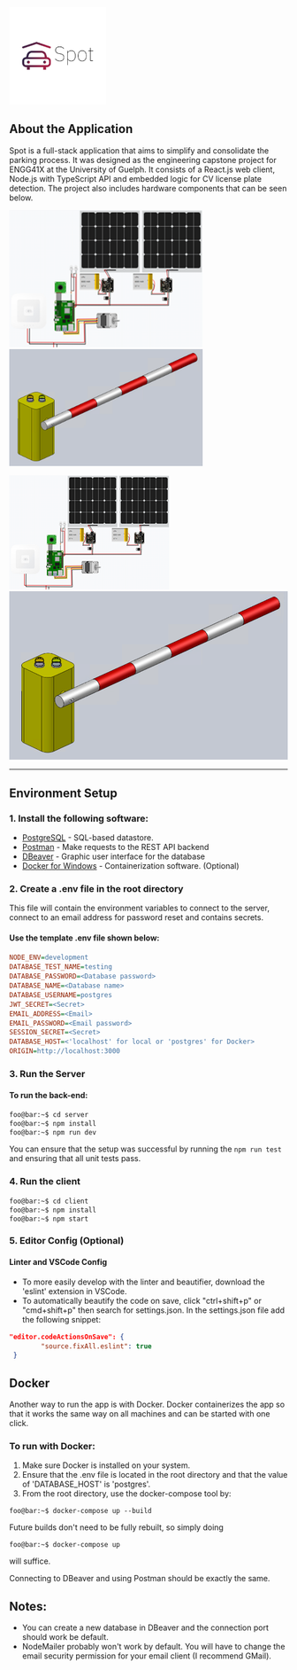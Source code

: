 <img src="https://github.com/DanielMil/Spot/blob/master/frontend/src/images/logo.svg" alt="logo" width="175"/>

## About the Application
Spot is a full-stack application that aims to simplify and consolidate the parking process. It was designed as the engineering capstone project for ENGG41X at the University of Guelph. It consists of a React.js web client, Node.js with TypeScript API and embedded logic for CV license plate detection. The project also includes hardware components that can be seen below.

<img src="https://github.com/DanielMil/Spot/blob/master/images/circuit.png" alt="circuit" width="350"/>

<img src="https://github.com/DanielMil/Spot/blob/master/images/gate.png" alt="gate" width="350"/>


![Circuit](https://github.com/DanielMil/Spot/blob/master/images/circuit.png)
![Gate](https://github.com/DanielMil/Spot/blob/master/images/gate.png)

---

## Environment Setup
### 1. Install the following software:
* [PostgreSQL](https://www.postgresql.org/download/) - SQL-based datastore.   
* [Postman](https://www.postman.com/downloads/) - Make requests to the REST API backend
* [DBeaver](https://dbeaver.io/download/) - Graphic user interface for the database
* [Docker for Windows](https://docs.docker.com/docker-for-windows/install/) - Containerization software. (Optional)

### 2. Create a .env file in the root directory
This file will contain the environment variables to connect to the server, connect to an email 
address for password reset and contains secrets.

#### Use the template .env file shown below:

```INI
NODE_ENV=development
DATABASE_TEST_NAME=testing
DATABASE_PASSWORD=<Database password>
DATABASE_NAME=<Database name>
DATABASE_USERNAME=postgres
JWT_SECRET=<Secret>
EMAIL_ADDRESS=<Email>
EMAIL_PASSWORD=<Email password>
SESSION_SECRET=<Secret>
DATABASE_HOST=<'localhost' for local or 'postgres' for Docker>
ORIGIN=http://localhost:3000
```

### 3. Run the Server

#### To run the back-end:
```console
foo@bar:~$ cd server
foo@bar:~$ npm install
foo@bar:~$ npm run dev
```

You can ensure that the setup was successful by running the ```npm run test``` and ensuring that all unit tests pass.

### 4. Run the client
```console
foo@bar:~$ cd client
foo@bar:~$ npm install
foo@bar:~$ npm start
```

### 5. Editor Config (Optional)

#### Linter and VSCode Config
- To more easily develop with the linter and beautifier, download the 'eslint' extension in VSCode.
- To automatically beautify the code on save, click "ctrl+shift+p" or "cmd+shift+p" then search for settings.json.
  In the settings.json file add the following snippet: 
```json
"editor.codeActionsOnSave": {
        "source.fixAll.eslint": true
 }
```
## Docker
Another way to run the app is with Docker. Docker containerizes the app so that it works the same way on all machines and can be started with one click. 

### To run with Docker:
1. Make sure Docker is installed on your system.
2. Ensure that the .env file is located in the root directory and that the value of 'DATABASE_HOST' is 'postgres'.
3. From the root directory, use the docker-compose tool by:
```console
foo@bar:~$ docker-compose up --build
```
Future builds don't need to be fully rebuilt, so simply doing
```console
foo@bar:~$ docker-compose up
```
will suffice.

Connecting to DBeaver and using Postman should be exactly the same.

## Notes:
- You can create a new database in DBeaver and the connection port should work be default.
- NodeMailer probably won't work by default. You will have to change the email security permission for 
 your email client (I recommend GMail).
